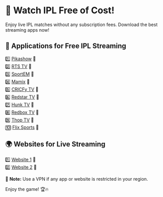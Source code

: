 # 🏏 Watch IPL Free of Cost!  

Enjoy live IPL matches without any subscription fees. Download the best streaming apps now!  

## 📲 Applications for Free IPL Streaming  

1️⃣ [Pikashow](https://pikashow.com.co/apk-download/) 🔗  
2️⃣ [RTS TV](https://www.rtstvapp.org/) 🔗  
3️⃣ [SportEM](#) 🔗  
4️⃣ [Mamix](#) 🔗  
5️⃣ [CRICFy TV](#) 🔗  
6️⃣ [Redstar TV](#) 🔗  
7️⃣ [Hunk TV](#) 🔗  
8️⃣ [Redbox TV](#) 🔗  
9️⃣ [Thop TV](#) 🔗  
🔟 [Flix Sports](#) 🔗  

## 🌍 Websites for Live Streaming  

1️⃣ [Website 1](#) 🔗  
2️⃣ [Website 2](#) 🔗  

📌 **Note:** Use a VPN if any app or website is restricted in your region.  

Enjoy the game! 🏆🔥  

